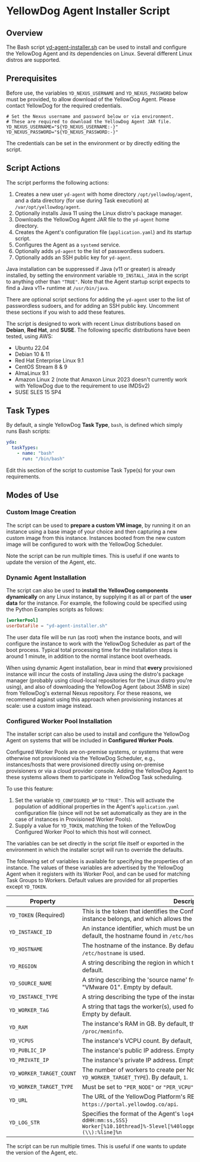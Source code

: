 # YellowDog Agent Installer Script

## Overview 

The Bash script [yd-agent-installer.sh](yd-agent-installer.sh) can be used to install and configure the YellowDog Agent and its dependencies on Linux. Several different Linux distros are supported.

## Prerequisites

Before use, the variables `YD_NEXUS_USERNAME` and `YD_NEXUS_PASSWORD` below must be provided, to allow download of the YellowDog Agent. Please contact YellowDog for the required credentials.

```shell
# Set the Nexus username and password below or via environment.
# These are required to download the YellowDog Agent JAR file.
YD_NEXUS_USERNAME="${YD_NEXUS_USERNAME:-}"
YD_NEXUS_PASSWORD="${YD_NEXUS_PASSWORD:-}"
```

The credentials can be set in the environment or by directly editing the script.

## Script Actions

The script performs the following actions:

1. Creates a new user `yd-agent` with home directory `/opt/yellowdog/agent`, and a data directory (for use during Task execution) at `/var/opt/yellowdog/agent`.
2. Optionally installs Java 11 using the Linux distro's package manager.
3. Downloads the YellowDog Agent JAR file to the `yd-agent` home directory.
4. Creates the Agent's configuration file (`application.yaml`) and its startup script.
5. Configures the Agent as a `systemd` service.
6. Optionally adds `yd-agent` to the list of passwordless sudoers.
7. Optionally adds an SSH public key for `yd-agent`.

Java installation can be suppressed if Java (v11 or greater) is already installed, by setting the environment variable `YD_INSTALL_JAVA` in the script to anything other than `"TRUE"`. Note that the Agent startup script expects to find a Java v11+ runtime at `/usr/bin/java`.

There are optional script sections for adding the `yd-agent` user to the list of passwordless sudoers, and for adding an SSH public key. Uncomment these sections if you wish to add these features.

The script is designed to work with recent Linux distributions based on **Debian**, **Red Hat**, and **SUSE**. The following specific distributions have been tested, using AWS:

- Ubuntu 22.04
- Debian 10 & 11
- Red Hat Enterprise Linux 9.1
- CentOS Stream 8 & 9
- AlmaLinux 9.1
- Amazon Linux 2 (note that Amaxon Linux 2023 doesn't currently work with YellowDog due to the requirement to use IMDSv2)
- SUSE SLES 15 SP4

## Task Types

By default, a single YellowDog **Task Type**, `bash`, is defined which simply runs Bash scripts:

```yaml
yda:
  taskTypes:
    - name: "bash"
      run: "/bin/bash"
```

Edit this section of the script to customise Task Type(s) for your own requirements.

## Modes of Use

### Custom Image Creation

The script can be used to **prepare a custom VM image**, by running it on an instance using a base image of your choice and then capturing a new custom image from this instance. Instances booted from the new custom image will be configured to work with the YellowDog Scheduler.

Note the script can be run multiple times. This is useful if one wants to update the version of the Agent, etc.

### Dynamic Agent Installation

The script can also be used to **install the YellowDog components dynamically** on any Linux instance, by supplying it as all or part of the **user data** for the instance. For example, the following could be specified using the Python Examples scripts as follows:

```toml
[workerPool]
userDataFile = "yd-agent-installer.sh"
```

The user data file will be run (as root) when the instance boots, and will configure the instance to work with the YellowDog Scheduler as part of the boot process. Typical total processing time for the installation steps is around 1 minute, in addition to the normal instance boot overheads.

When using dynamic Agent installation, bear in mind that **every** provisioned instance will incur the costs of installing Java using the distro's package manager (probably using cloud-local repositories for the Linux distro you're using), and also of downloading the YellowDog Agent (about 35MB in size) from YellowDog's external Nexus repository. For these reasons, we recommend against using this approach when provisioning instances at scale: use a custom image instead.

### Configured Worker Pool Installation

The installer script can also be used to install and configure the YellowDog Agent on systems that will be included in **Configured Worker Pools**.

Configured Worker Pools are on-premise systems, or systems that were otherwise not provisioned via the YellowDog Scheduler, e.g., instances/hosts that were provisioned directly using on-premise provisioners or via a cloud provider console. Adding the YellowDog Agent to these systems allows them to participate in YellowDog Task scheduling.

To use this feature:

1. Set the variable `YD_CONFIGURED_WP` to `"TRUE"`. This will activate the population of additional properties in the Agent's `application.yaml` configuration file (since will not be set automatically as they are in the case of instances in Provisioned Worker Pools).
2. Supply a value for `YD_TOKEN`, matching the token of the YellowDog Configured Worker Pool to which this host will connect. 

The variables can be set directly in the script file itself or exported in the environment in which the installer script will run to override the defaults.

The following set of variables is available for specifying the properties of an instance. The values of these variables are advertised by the YellowDog Agent when it registers with its Worker Pool, and can be used for matching Task Groups to Workers. Default values are provided for all properties except `YD_TOKEN`.

| Property                 | Description                                                                                                                                         |
|--------------------------|-----------------------------------------------------------------------------------------------------------------------------------------------------|
| `YD_TOKEN` (Required)    | This is the token that identifies the Configured Worker Pool to which this instance belongs, and which allows the Agent to connect to the platform. |
| `YD_INSTANCE_ID`         | An instance identifier, which must be unique within a Worker Pool. By default, the hostname found in `/etc/hostname` is used.                       |
| `YD_HOSTNAME`            | The hostname of the instance. By default, the hostname found in `/etc/hostname` is used.                                                            |
| `YD_REGION`              | A string describing the region in which the instance is located. Empty by default.                                                                  |
| `YD_SOURCE_NAME`         | A string describing the 'source name' from which the instance comes, e.g.: "VMware 01". Empty by default.                                           |
| `YD_INSTANCE_TYPE`       | A string describing the type of the instance. Empty by default.                                                                                     |
| `YD_WORKER_TAG`          | A string that tags the worker(s), used for matching Task Groups to Workers. Empty by default.                                                       |
| `YD_RAM`                 | The instance's RAM in GB. By default, the `MemTotal` value obtained from `/proc/meminfo`.                                                           |
| `YD_VCPUS`               | The instance's VCPU count. By default, the value returned by `nproc`.                                                                               |
| `YD_PUBLIC_IP`           | The instance's public IP address. Empty by default.                                                                                                 |
| `YD_PRIVATE_IP`          | The instance's private IP address. Empty by default.                                                                                                |
| `YD_WORKER_TARGET_COUNT` | The number of workers to create per Node or per vCPU (as determined by `YD_WORKER_TARGET_TYPE`). By default, `1`.                                   |
| `YD_WORKER_TARGET_TYPE`  | Must be set to `"PER_NODE"` or `"PER_VCPU"`. By default, `"PER_NODE"`.                                                                              |
| `YD_URL`                 | The URL of the YellowDog Platform's REST API. By default, `https://portal.yellowdog.co/api`.                                                        |
| `YD_LOG_STR`             | Specifies the format of the Agent's `log4j` output. By default, `%d{yyyy-MM-ddHH:mm:ss,SSS} Worker[%10.10thread]%-5level[%40logger{40}]%message[%class{0}:%method\\(\\):%line]%n`    |

The script can be run multiple times. This is useful if one wants to update the version of the Agent, etc.
